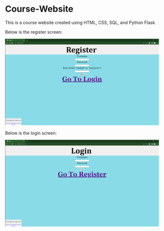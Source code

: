 # Course-Website
This is a course website created using HTML, CSS, SQL, and Python Flask.

Below is the register screen:

![error loading](Screenshots/Register.png)

Below is the login screen:

![error loading](Screenshots/Login.png)
